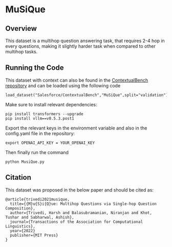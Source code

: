# MuSiQue

## Overview
This dataset is a multihop question answering task, that requires 2-4 hop in every questions, making it slightly harder task when compared to other multihop tasks. 

## Running the Code
This dataset with context can also be found in the [ContextualBench repository](https://huggingface.co/datasets/Salesforce/ContextualBench) and can be loaded using the following code
```
load_dataset("Salesforce/ContextualBench","MuSiQue",split="validation")
```

Make sure to install relevant dependencies:
```
pip install transformers --upgrade
pip install vllm==v0.5.3.post1
```
Export the relevant keys in the environment variable and also in the config.yaml file in the repository:
```
export OPENAI_API_KEY = YOUR_OPENAI_KEY
```

Then finally run the command
```
python MusiQue.py
```

## Citation
This dataset was proposed in the below paper and should be cited as: 
```
@article{trivedi2021musique,
  title={{M}u{S}i{Q}ue: Multihop Questions via Single-hop Question Composition},
  author={Trivedi, Harsh and Balasubramanian, Niranjan and Khot, Tushar and Sabharwal, Ashish},
  journal={Transactions of the Association for Computational Linguistics},
  year={2022}
  publisher={MIT Press}
}
```